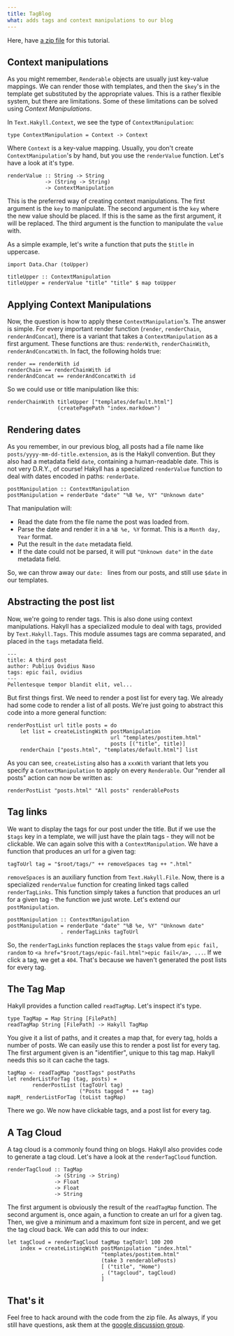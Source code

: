 ```yaml
---
title: TagBlog
what: adds tags and context manipulations to our blog
---
```


Here, have [a zip file](examples/tagblog.zip) for this tutorial.

## Context manipulations

As you might remember, `Renderable` objects are usually just key-value mappings.
We can render those with templates, and then the `$key`'s in the template get
substituted by the appropriate values. This is a rather flexible system, but
there are limitations. Some of these limitations can be solved using
_Context Manipulations_.

In `Text.Hakyll.Context`, we see the type of `ContextManipulation`:

~~~~~{.haskell}
type ContextManipulation = Context -> Context
~~~~~

Where `Context` is a key-value mapping. Usually, you don't create
`ContextManipulation`'s by hand, but you use the `renderValue` function. Let's
have a look at it's type.

~~~~~{.haskell}
renderValue :: String -> String
            -> (String -> String)
            -> ContextManipulation
~~~~~

This is the preferred way of creating context manipulations. The first argument
is the `key` to manipulate. The second argument is the `key` where the new value
should be placed. If this is the same as the first argument, it will be
replaced. The third argument is the function to manipulate the `value` with.

As a simple example, let's write a function that puts the `$title` in uppercase.

~~~~~{.haskell}
import Data.Char (toUpper)

titleUpper :: ContextManipulation
titleUpper = renderValue "title" "title" $ map toUpper
~~~~~

## Applying Context Manipulations

Now, the question is how to apply these `ContextManipulation`'s. The answer is
simple. For every important render function (`render`, `renderChain`,
`renderAndConcat`), there is a variant that takes a `ContextManipulation` as a
first argument. These functions are thus: `renderWith`, `renderChainWith`,
`renderAndConcatWith`. In fact, the following holds true:

~~~~~{.haskell}
render == renderWith id
renderChain == renderChainWith id
renderAndConcat == renderAndConcatWith id
~~~~~

So we could use or title manipulation like this:

~~~~~{.haskell}
renderChainWith titleUpper ["templates/default.html"]
                (createPagePath "index.markdown")
~~~~~

## Rendering dates

As you remember, in our previous blog, all posts had a file name like
`posts/yyyy-mm-dd-title.extension`, as is the Hakyll convention. But they also
had a metadata field `date`, containing a human-readable date. This is not very
D.R.Y., of course! Hakyll has a specialized `renderValue` function to deal with
dates encoded in paths: `renderDate`.

~~~~~{.haskell}
postManipulation :: ContextManipulation
postManipulation = renderDate "date" "%B %e, %Y" "Unknown date"
~~~~~

That manipulation will:
- Read the date from the file name the post was loaded from.
- Parse the date and render it in a `%B %e, %Y` format. This is a
  `Month day, Year` format.
- Put the result in the `date` metadata field.
- If the date could not be parsed, it will put `"Unknown date"` in the `date`
  metadata field.

So, we can throw away our `date: ` lines from our posts, and still use `$date`
in our templates.

## Abstracting the post list

Now, we're going to render tags. This is also done using context manipulations.
Hakyll has a specialized module to deal with tags, provided by
`Text.Hakyll.Tags`. This module assumes tags are comma separated, and placed in
the `tags` metadata field.

    ---
    title: A third post
    author: Publius Ovidius Naso
    tags: epic fail, ovidius
    ---
    Pellentesque tempor blandit elit, vel...

But first things first. We need to render a post list for every tag. We already
had some code to render a list of all posts. We're just going to abstract this
code into a more general function:

~~~~{.haskell}
renderPostList url title posts = do
    let list = createListingWith postManipulation
                                 url "templates/postitem.html"
                                 posts [("title", title)]
    renderChain ["posts.html", "templates/default.html"] list
~~~~~

As you can see, `createListing` also has a `xxxWith` variant that lets you
specify a `ContextManipulation` to apply on every `Renderable`. Our "render all
posts" action can now be written as:

~~~~~{.haskell}
renderPostList "posts.html" "All posts" renderablePosts
~~~~~

## Tag links

We want to display the tags for our post under the title. But if we use the
`$tags` key in a template, we will just have the plain tags - they will not be
clickable. We can again solve this with a `ContextManipulation`. We have a
function that produces an url for a given tag:

~~~~~{.haskell}
tagToUrl tag = "$root/tags/" ++ removeSpaces tag ++ ".html"
~~~~~

`removeSpaces` is an auxiliary function from `Text.Hakyll.File`. Now, there is
a specialized `renderValue` function for creating linked tags called
`renderTagLinks`. This function simply takes a function that produces an url
for a given tag - the function we just wrote. Let's extend our
`postManipulation`.

~~~~~{.haskell}
postManipulation :: ContextManipulation
postManipulation = renderDate "date" "%B %e, %Y" "Unknown date"
                 . renderTagLinks tagToUrl
~~~~~

So, the `renderTagLinks` function replaces the `$tags` value from
`epic fail, random` to `<a href="$root/tags/epic-fail.html">epic fail</a>, ...`.
If we click a tag, we get a `404`. That's because we haven't generated the
post lists for every tag.

## The Tag Map

Hakyll provides a function called `readTagMap`. Let's inspect it's type.

~~~~~{.haskell}
type TagMap = Map String [FilePath]
readTagMap String [FilePath] -> Hakyll TagMap
~~~~~

You give it a list of paths, and it creates a map that, for every tag, holds
a number of posts. We can easily use this to render a post list for every tag.
The first argument given is an "identifier", unique to this tag map. Hakyll
needs this so it can cache the tags.

~~~~~{.haskell}
tagMap <- readTagMap "postTags" postPaths
let renderListForTag (tag, posts) =
        renderPostList (tagToUrl tag)
                       ("Posts tagged " ++ tag)
mapM_ renderListForTag (toList tagMap)
~~~~~

There we go. We now have clickable tags, and a post list for every tag.

## A Tag Cloud

A tag cloud is a commonly found thing on blogs. Hakyll also provides code to
generate a tag cloud. Let's have a look at the `renderTagCloud` function.

~~~~~{.haskell}
renderTagCloud :: TagMap
               -> (String -> String)
               -> Float
               -> Float
               -> String
~~~~~

The first argument is obviously the result of the `readTagMap` function. The
second argument is, once again, a function to create an url for a given tag.
Then, we give a minimum and a maximum font size in percent, and we get the
tag cloud back. We can add this to our index:

~~~~~{.haskell}
let tagCloud = renderTagCloud tagMap tagToUrl 100 200
    index = createListingWith postManipulation "index.html"
                              "templates/postitem.html"
                              (take 3 renderablePosts)
                              [ ("title", "Home")
                              , ("tagcloud", tagCloud)
                              ]
~~~~~

## That's it

Feel free to hack around with the code from the zip file. As always, if you
still have questions, ask them at the
[google discussion group](http://groups.google.com/group/hakyll).
